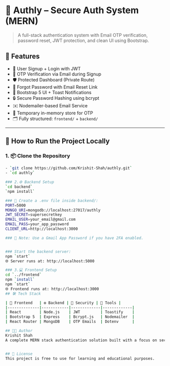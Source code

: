 # 🔐 Authly – Secure Auth System (MERN)

> A full-stack authentication system with Email OTP verification, password reset, JWT protection, and clean UI using Bootstrap.

## 🚀 Features

- 🔐 User Signup + Login with JWT
- 📧 OTP Verification via Email during Signup
- 🛡️ Protected Dashboard (Private Route)
- 🔁 Forgot Password with Email Reset Link
- 🎨 Bootstrap 5 UI + Toast Notifications
- 🔒 Secure Password Hashing using bcrypt
- ✉️ Nodemailer-based Email Service
- 🧠 Temporary in-memory store for OTP
- 🗂️ Fully structured: `frontend/` + `backend/`


---
## 🧪 How to Run the Project Locally

### 1. 📦 Clone the Repository 

```bash
- `git clone https://github.com/Krishit-Shah/authly.git`
- `cd authly`

### 2.⚙️ Backend Setup
`cd backend`
`npm install`

### 📁 Create a .env file inside backend/:
PORT=5000
MONGO_URI=mongodb://localhost:27017/authly
JWT_SECRET=supersecretkey
EMAIL_USER=your_email@gmail.com
EMAIL_PASS=your_app_password
CLIENT_URL=http://localhost:3000

### 🔐 Note: Use a Gmail App Password if you have 2FA enabled.


### Start the backend server:
npm `start`
🌐 Server runs at: http://localhost:5000

### 3.💻 Frontend Setup
cd `../frontend`
npm `install`
npm `start`
🌐 Frontend runs at: http://localhost:3000
## 🛠️ Tech Stack

| 🔧 Frontend   | ⚙️ Backend | 🔐 Security | 🧰 Tools |
|--------------|------------|-------------|-------------|
| React        | Node.js    | JWT         | Toastify    |
| Bootstrap 5  | Express    | Bcrypt.js   | Nodemailer  |
| React Router | MongoDB    | OTP Emails  | Dotenv      |

## 👨‍💻 Author
Krishit Shah
A complete MERN stack authentication solution built with a focus on security, scalability, and clean architecture.


## 📄 License
This project is free to use for learning and educational purposes. 